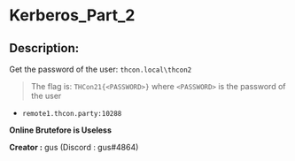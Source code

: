 
# Kerberos_Part_2
## Description:
Get the password of the user: `thcon.local\thcon2`
>The flag is: `THCon21{<PASSWORD>}` where `<PASSWORD>` is the password of the user

- `remote1.thcon.party:10288`

**Online Brutefore is Useless**

**Creator :**
gus (Discord : gus#4864)

